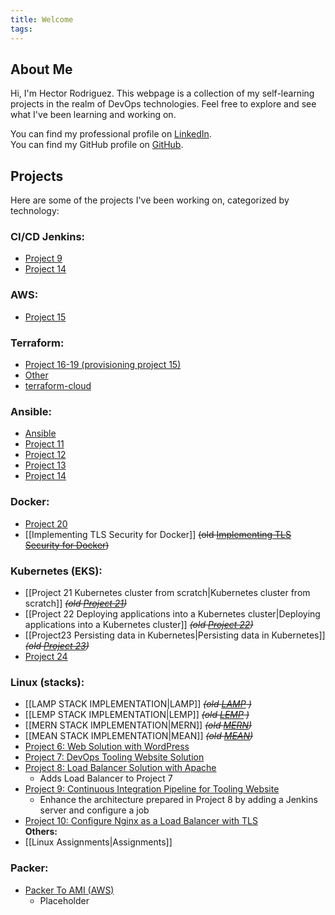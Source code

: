 ```yaml
---
title: Welcome
tags:
---
```

<!--
Picture doesnt work
![[IMG-20230405-WA0008.jpg|400]]
-->

## About Me
Hi, I'm Hector Rodriguez. This webpage is a collection of my self-learning projects in the realm of DevOps technologies. Feel free to explore and see what I've been learning and working on.

You can find my professional profile on [LinkedIn](https://www.linkedin.com/in/hector-rodriguez-84020a26/).  
You can find my GitHub profile on [GitHub](https://github.com/hectorproko).

## Projects
Here are some of the projects I've been working on, categorized by technology:

### CI/CD Jenkins:
- [Project 9](https://github.com/hectorproko/CONTINOUS-INTEGRATION-PIPELINE-FOR-TOOLING-WEBSITE)
- [Project 14](https://github.com/hectorproko/EXPERIENCE-CONTINUOUS-INTEGRATION-WITH-JENKINS-ANSIBLE-ARTIFACTORY-SONARQUBE-PHP/blob/main/Steps_Project14.md)

### AWS:
- [Project 15](https://github.com/hectorproko/AWS-CLOUD-SOLUTION-FOR-2-COMPANY-WEBSITES-USING-A-REVERSE-PROXY-TECHNOLOGY/blob/main/Project15_Steps.md)

### Terraform:
- [Project 16-19 (provisioning project 15)](https://github.com/hectorproko/AUTOMATE-INFRASTRUCTURE-WITH-IAC-USING-TERRAFORM-PART-1-to-4/tree/main/PBL)
- [Other](https://github.com/hectorproko/Terraform)
- [terraform-cloud](https://github.com/hectorproko/AUTOMATE-INFRASTRUCTURE-WITH-IAC-USING-TERRAFORM-PART-1-to-4/blob/main/PART4_PROJECT_19.md)

### Ansible:
- [Ansible](https://github.com/hectorproko/Ansible)
- [Project 11](https://github.com/hectorproko/ANSIBLE-AUTOMATE)
- [Project 12](https://github.com/hectorproko/ANSIBLE-REFACTORING-ASSIGNMENTS-IMPORTS/blob/main/Project12_Steps.md)
- [Project 13](https://github.com/hectorproko/ANSIBLE-DYNAMIC-ASSIGNMENTS-INCLUDE-AND-COMMUNITY-ROLES/blob/main/Project13_Steps.md)
- [Project 14](https://github.com/hectorproko/EXPERIENCE-CONTINUOUS-INTEGRATION-WITH-JENKINS-ANSIBLE-ARTIFACTORY-SONARQUBE-PHP/blob/main/Steps_Project14.md)

### Docker:
- [Project 20](https://github.com/hectorproko/MIGRATION-TO-THE-LOUD-WITH-CONTAINERIZATION---DOCKER-DOSECKER-COMPO/blob/main/Project20_Steps.md)
- [[Implementing TLS Security for Docker]] ~~(old [Implementing TLS Security for Docker](https://github.com/hectorproko/Docker/blob/main/Implementing%20TLS%20Security%20for%20Docker.md))~~

### Kubernetes (EKS):
- [[Project 21 Kubernetes cluster from scratch|Kubernetes cluster from scratch]] *~~(old [Project 21](https://github.com/hectorproko/PROJECT-21-Orchestrating-containers-across-multiple-Virtual-Servers-with-Kubernetes/blob/main/Project21_Steps.md))~~*
- [[Project 22 Deploying applications into a Kubernetes cluster|Deploying applications into a Kubernetes cluster]] *~~(old [Project 22](https://github.com/hectorproko/DEPLOYING-APPLICATIONS-INTO-KUBERNETES-CLUSTER/blob/main/Project22_Steps.md))~~*
- [[Project23 Persisting data in Kubernetes|Persisting data in Kubernetes]] *~~(old [Project 23](https://github.com/hectorproko/PERSISTING-DATA-IN-KUBERNETES/blob/main/Project23_Steps.md))~~*
- [Project 24](https://github.com/hectorproko/BUILDING-ELASTIC-KUBERNETES-SERVICE-EKS-WITH-TERRAFORM)

### Linux (stacks):
- [[LAMP STACK IMPLEMENTATION|LAMP]] ~~*(old [LAMP](https://github.com/hectorproko/LAMP_STACK) )*~~  
- [[LEMP STACK IMPLEMENTATION|LEMP]]  ~~*(old [LEMP](https://github.com/hectorproko/LEMP_STACK) )*~~
- [[MERN STACK IMPLEMENTATION|MERN]] ~~*(old [MERN](https://github.com/hectorproko/MERN_STACK))*~~
- [[MEAN STACK IMPLEMENTATION|MEAN]] ~~*(old [MEAN](https://github.com/hectorproko/MEAN_STACK))*~~
- [Project 6: Web Solution with WordPress](https://github.com/hectorproko/WEB-SOLUTION-WITH-WORDPRESS)
- [Project 7: DevOps Tooling Website Solution](https://github.com/hectorproko/Devops-Tooling-Website-Solution)
- [Project 8: Load Balancer Solution with Apache](https://github.com/hectorproko/LOAD-BALANCER-SOLUTION-WITH-APACHE)
    - Adds Load Balancer to Project 7
- [Project 9: Continuous Integration Pipeline for Tooling Website](https://github.com/hectorproko/CONTINOUS-INTEGRATION-PIPELINE-FOR-TOOLING-WEBSITE)
    - Enhance the architecture prepared in Project 8 by adding a Jenkins server and configure a job
- [Project 10: Configure Nginx as a Load Balancer with TLS](https://github.com/hectorproko/LOAD-BALANCER-SOLUTION-WITH-NGINX-AND-SSL-TLS)  
**Others:**  
- [[Linux Assignments|Assignments]]
### Packer:
- [Packer To AMI (AWS)](https://github.com/hectorproko/Packer/blob/main/Packer_To_AMI.md)
    - Placeholder


